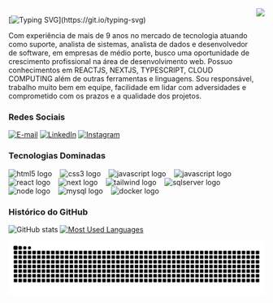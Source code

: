 <img align="right" src="https://github.com/alanSxSx/alanSxSx/assets/103279092/4ae2ddf4-4fbe-4a40-ab4f-a45ee2b76477" height="350">

[![Typing SVG](https://readme-typing-svg.demolab.com?font=Fira+Code&weight=700&pause=1000&color=1600FF&random=false&width=480&lines=Ol%C3%A1%2C+Seja+muito+bem+vindo!)](https://git.io/typing-svg)


<p align="left">
Com experiência de mais de 9 anos no mercado de tecnologia atuando como suporte, analista de sistemas, analista de dados e desenvolvedor de software, em empresas de médio porte, busco uma oportunidade de crescimento profissional na área de desenvolvimento web. Possuo conhecimentos em REACTJS, NEXTJS, TYPESCRIPT, CLOUD COMPUTING além de outras ferramentas e linguagens. Sou responsável, trabalho muito bem em equipe, facilidade em lidar com adversidades e comprometido com os prazos e a qualidade dos projetos.
</p>


<h3 align="left">Redes Sociais</h3>

[![E-mail](https://img.shields.io/badge/-Email-000?style=for-the-badge&logo=microsoft-outlook&logoColor=1600FF&color:FFF)](mailto:alan.barbosa97@outlook.com)
[![LinkedIn](https://img.shields.io/badge/-LinkedIn-000?style=for-the-badge&logo=linkedin&logoColor=1600FF&color:FFF)](https://www.linkedin.com/in/dev-alan-barbosa/)
[![Instagram](https://img.shields.io/badge/-Instagram-000?style=for-the-badge&logo=instagram&logoColor=1600FF&color:FFF)](https://www.instagram.com/alansxsx/)

<h3 align="left">Tecnologias Dominadas</h3>

<div align="left">
  <img src="https://cdn.jsdelivr.net/gh/devicons/devicon/icons/html5/html5-original.svg" height="25" alt="html5 logo"  />
  <img width="8" />
  <img src="https://cdn.jsdelivr.net/gh/devicons/devicon/icons/css3/css3-original.svg" height="25" alt="css3 logo"  />
  <img width="8" />
  <img src="https://cdn.jsdelivr.net/gh/devicons/devicon/icons/javascript/javascript-plain.svg" height="25" alt="javascript logo"  />
  <img width="8" />
  <img src="https://cdn.jsdelivr.net/gh/devicons/devicon/icons/typescript/typescript-plain.svg" height="25" alt="javascript logo"  />
  <img width="8" />
  <img src="https://cdn.jsdelivr.net/gh/devicons/devicon/icons/react/react-original.svg" height="25" alt="react logo"  />
  <img width="8" />
  <img src="https://cdn.jsdelivr.net/gh/devicons/devicon/icons/nextjs/nextjs-original.svg" height="25" alt="next logo"  />
  <img width="8" />
  <img src="https://cdn.jsdelivr.net/gh/devicons/devicon/icons/tailwindcss/tailwindcss-original.svg" height="25" alt="tailwind logo"  />
  <img width="8" />
  <img src="https://cdn.jsdelivr.net/gh/devicons/devicon/icons/microsoftsqlserver/microsoftsqlserver-original.svg" height="25" alt="sqlserver logo"  />
  <img width="8" />
  <img src="https://cdn.jsdelivr.net/gh/devicons/devicon/icons/nodejs/nodejs-original.svg" height="25" alt="node logo"  />
  <img width="8" />
  <img src="https://cdn.jsdelivr.net/gh/devicons/devicon/icons/mysql/mysql-original.svg" height="25" alt="mysql logo"  />
  <img width="8" />
  <img src="https://cdn.jsdelivr.net/gh/devicons/devicon/icons/docker/docker-original.svg" height="25" alt="docker logo"  />
</div>

<h3 aling="left">Histórico do GitHub</h3>

![GitHub stats](https://github-readme-stats-git-masterrstaa-rickstaa.vercel.app/api?username=alanSxSx&hide_title=true&show_icons=true&include_all_commits=false&count_private=true&line_height=25&hide=issues&bg_color=000&title_color=1600FF&text_color=FFF&border_radius=3&border_color=36123c&icon_color=1600FF&theme=jolly)
[![Most Used Languages](https://github-readme-stats-git-masterrstaa-rickstaa.vercel.app/api/top-langs/?username=alanSxSx&line_height=10&card_width=290&layout=compact&hide_title=false&count_private=true&langs_count=4&show_icons=true&title_color=1600FF&bg_color=000&text_color=8B8B8B&border_radius=3&border_color=561760&count_private=true)](https://github.com/alanSxSx/github-readme-stats)
<br>

<picture>
  <source media="(prefers-color-scheme: dark)" srcset="https://raw.githubusercontent.com/alanSxSx/alanSxSx/output/github-contribution-grid-snake-dark.svg">
  <source media="(prefers-color-scheme: light)" srcset="https://raw.githubusercontent.com/alanSxSx/alanSxSx/output/github-contribution-grid-snake.svg">
  <img alt="github contribution grid snake animation" src="https://raw.githubusercontent.com/alanSxSx/alanSxSx/output/github-contribution-grid-snake.svg">
</picture>
<br><br>



